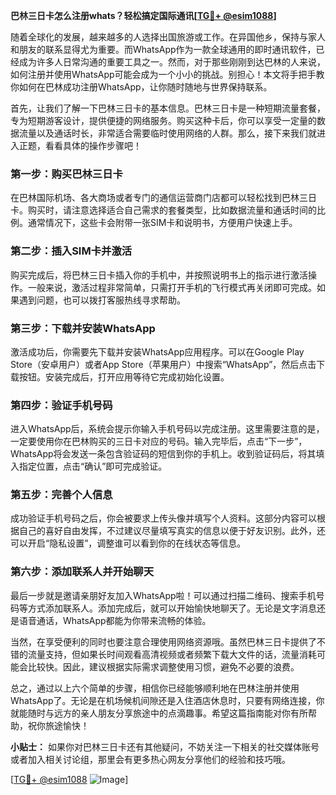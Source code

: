 **巴林三日卡怎么注册whats？轻松搞定国际通讯[[TG💪+ @esim1088](https://t.me/s/esim1088)]**

随着全球化的发展，越来越多的人选择出国旅游或工作。在异国他乡，保持与家人和朋友的联系显得尤为重要。而WhatsApp作为一款全球通用的即时通讯软件，已经成为许多人日常沟通的重要工具之一。然而，对于那些刚刚到达巴林的人来说，如何注册并使用WhatsApp可能会成为一个小小的挑战。别担心！本文将手把手教你如何在巴林成功注册WhatsApp，让你随时随地与世界保持联系。

首先，让我们了解一下巴林三日卡的基本信息。巴林三日卡是一种短期流量套餐，专为短期游客设计，提供便捷的网络服务。购买这种卡后，你可以享受一定量的数据流量以及通话时长，非常适合需要临时使用网络的人群。那么，接下来我们就进入正题，看看具体的操作步骤吧！

### 第一步：购买巴林三日卡

在巴林国际机场、各大商场或者专门的通信运营商门店都可以轻松找到巴林三日卡。购买时，请注意选择适合自己需求的套餐类型，比如数据流量和通话时间的比例。通常情况下，这些卡会附带一张SIM卡和说明书，方便用户快速上手。

### 第二步：插入SIM卡并激活

购买完成后，将巴林三日卡插入你的手机中，并按照说明书上的指示进行激活操作。一般来说，激活过程非常简单，只需打开手机的飞行模式再关闭即可完成。如果遇到问题，也可以拨打客服热线寻求帮助。

### 第三步：下载并安装WhatsApp

激活成功后，你需要先下载并安装WhatsApp应用程序。可以在Google Play Store（安卓用户）或者App Store（苹果用户）中搜索“WhatsApp”，然后点击下载按钮。安装完成后，打开应用等待它完成初始化设置。

### 第四步：验证手机号码

进入WhatsApp后，系统会提示你输入手机号码以完成注册。这里需要注意的是，一定要使用你在巴林购买的三日卡对应的号码。输入完毕后，点击“下一步”，WhatsApp将会发送一条包含验证码的短信到你的手机上。收到验证码后，将其填入指定位置，点击“确认”即可完成验证。

### 第五步：完善个人信息

成功验证手机号码之后，你会被要求上传头像并填写个人资料。这部分内容可以根据自己的喜好自由发挥，不过建议尽量填写真实的信息以便于好友识别。此外，还可以开启“隐私设置”，调整谁可以看到你的在线状态等信息。

### 第六步：添加联系人并开始聊天

最后一步就是邀请亲朋好友加入WhatsApp啦！可以通过扫描二维码、搜索手机号码等方式添加联系人。添加完成后，就可以开始愉快地聊天了。无论是文字消息还是语音通话，WhatsApp都能为你带来流畅的体验。

当然，在享受便利的同时也要注意合理使用网络资源哦。虽然巴林三日卡提供了不错的流量支持，但如果长时间观看高清视频或者频繁下载大文件的话，流量消耗可能会比较快。因此，建议根据实际需求调整使用习惯，避免不必要的浪费。

总之，通过以上六个简单的步骤，相信你已经能够顺利地在巴林注册并使用WhatsApp了。无论是在机场候机间隙还是入住酒店休息时，只要有网络连接，你就能随时与远方的亲人朋友分享旅途中的点滴趣事。希望这篇指南能对你有所帮助，祝你旅途愉快！

**小贴士：** 如果你对巴林三日卡还有其他疑问，不妨关注一下相关的社交媒体账号或者加入相关讨论组，那里会有更多热心网友分享他们的经验和技巧哦。

[[TG💪+ @esim1088](https://t.me/s/esim1088) ![Image](https://i.postimg.cc/4NQfJmqS/Snipaste-2025-05-13-00-14-12.png)]